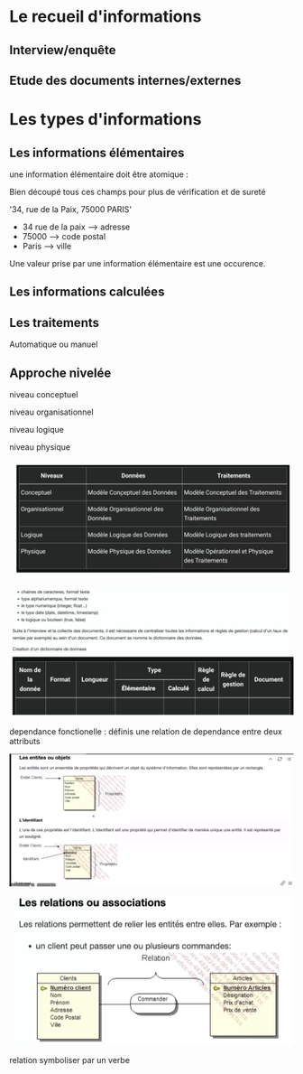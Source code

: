 # Le recueil d'informations 

## Interview/enquête

## Etude des documents internes/externes


# Les types d'informations

## Les informations élémentaires

une information élémentaire doit être atomique : 

Bien découpé tous ces champs pour plus de vérification et de sureté 

'34, rue de la Paix, 75000 PARIS'

- 34 rue de la paix --> adresse 
- 75000 --> code postal
- Paris --> ville 

Une valeur prise par une information élémentaire est une occurence.

## Les informations calculées 

## Les traitements 

Automatique ou manuel 

## Approche nivelée 

niveau conceptuel 

niveau organisationnel

niveau logique 

niveau physique 

![alt text](image.png)

![alt text](image-1.png)

dependance fonctionelle : définis une relation de dependance entre deux attributs

![alt text](image-2.png)

![alt text](image-3.png)

relation symboliser par un verbe 

